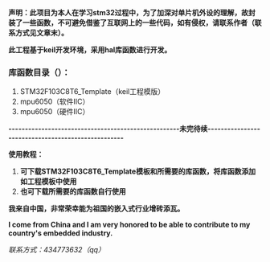 **声明：此项目为本人在学习stm32过程中，为了加深对单片机外设的理解，故封装了一些函数，不可避免借鉴了互联网上的一些代码，如有侵权，请联系作者（联系方式见文章末）。**



**此工程基于keil开发环境，采用hal库函数进行开发。**

### 库函数目录（）：
1. STM32F103C8T6_Template（keil工程模版）
1. mpu6050（软件IIC）
1. mpu6050（硬件IIC）



**----------------------------------------------------未完待续---------------------------------------------------**



**使用教程：**

1. **可下载STM32F103C8T6_Template模板和所需要的库函数，将库函数添加如工程模板中使用**
2. **也可下载所需要的库函数自行使用**



**我来自中国，非常荣幸能为祖国的嵌入式行业增砖添瓦。**

**I come from China and I am very honored to be able to contribute to my country's embedded industry.**

*联系方式：434773632（qq）* 

